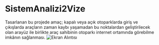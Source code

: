 # SistemAnalizi2Vize
Tasarlanan bu projede amaç; kapalı veya açık otoparklarda giriş ve çıkışlarda araçların zaman kaybı yaşamadan bu noktalardan geliştirilecek olan arayüz ile birlikte araç sahibinin otoparkı internet ortamında görebilme imkânın sağlanması.
![Ekran Alıntısı](https://user-images.githubusercontent.com/117578845/234387044-efdbacc6-1133-4355-978c-4d9c6090646f.PNG)




